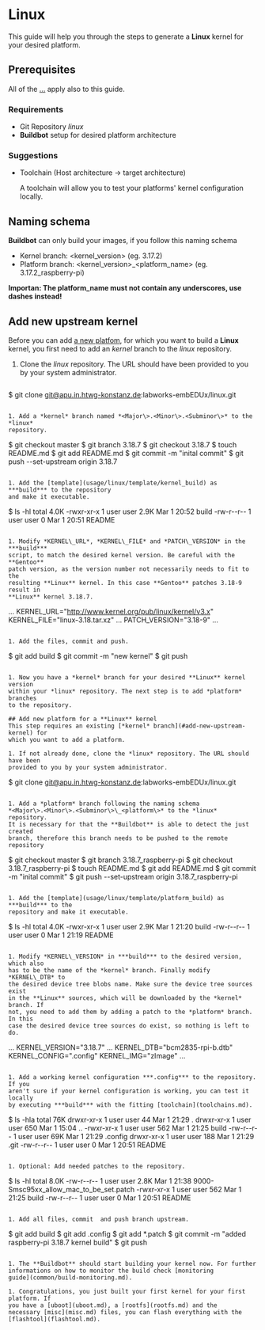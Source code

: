 # Linux
This guide will help you through the steps to generate a **Linux** kernel for
your desired platform.

## Prerequisites
All of the [...]() apply also to this guide.

### Requirements
* Git Repository *linux*
* **Buildbot** setup for desired platform architecture

### Suggestions
* Toolchain (Host architecture -> target architecture)

    A toolchain will allow you to test your platforms' kernel configuration
    locally.

## Naming schema
**Buildbot** can only build your images, if you follow this naming schema

* Kernel branch: \<kernel\_version> (eg. 3.17.2)
* Platform branch: \<kernel\_version>\_\<platform\_name\> (eg. 3.17.2_raspberry-pi)

**Importan: The platform\_name must not contain any underscores, use dashes
instead!**

## Add new upstream kernel
Before you can add [a new platfom](#add-new-platform-for-a-linux-kernel), for
which you want to build a **Linux** kernel, you first need to add an *kernel*
branch to the *linux* repository.

1. Clone the *linux* repository. The URL should have been provided to you by
   your system administrator.
   ```
$ git clone git@apu.in.htwg-konstanz.de:labworks-embEDUx/linux.git 
   ```

1. Add a *kernel* branch named *<Major\>.<Minor\>.<Subminor\>* to the *linux*
   repository. 
   ```
$ git checkout master
$ git branch 3.18.7
$ git checkout 3.18.7
$ touch README.md
$ git add README.md
$ git commit -m "inital commit"
$ git push --set-upstream origin 3.18.7
   ```

1. Add the [template](usage/linux/template/kernel_build) as ***build*** to the repository
   and make it executable.
   ```
$ ls -hl
total 4.0K
-rwxr-xr-x 1 user user 2.9K Mar  1 20:52 build
-rw-r--r-- 1 user user    0 Mar  1 20:51 README
   ```

1. Modify *KERNEL\_URL*, *KERNEL\_FILE* and *PATCH\_VERSION* in the ***build***
   script, to match the desired kernel version. Be careful with the **Gentoo**
   patch version, as the version number not necessarily needs to fit to the
   resulting **Linux** kernel. In this case **Gentoo** patches 3.18-9 result in
   **Linux** kernel 3.18.7.
   ```
...
KERNEL_URL="http://www.kernel.org/pub/linux/kernel/v3.x"
KERNEL_FILE="linux-3.18.tar.xz"
...
PATCH_VERSION="3.18-9"
...
   ```

1. Add the files, commit and push. 
   ```
$ git add build
$ git commit -m "new kernel"
$ git push 
   ```

1. Now you have a *kernel* branch for your desired **Linux** kernel version
   within your *linux* repository. The next step is to add *platform* branches
   to the repository.

## Add new platform for a **Linux** kernel
This step requires an existing [*kernel* branch](#add-new-upstream-kernel) for
which you want to add a platform.

1. If not already done, clone the *linux* repository. The URL should have been
   provided to you by your system administrator. 
   ```
$ git clone git@apu.in.htwg-konstanz.de:labworks-embEDUx/linux.git
   ```

1. Add a *platform* branch following the naming schema
   *<Major\>.<Minor\>.<Subminor\>\_<platform\>* to the *linux* repository.
   It is necessary for that the **Buildbot** is able to detect the just created
   branch, therefore this branch needs to be pushed to the remote repository
   ```
$ git checkout master
$ git branch 3.18.7_raspberry-pi
$ git checkout 3.18.7_raspberry-pi
$ touch README.md
$ git add README.md
$ git commit -m "inital commit"
$ git push --set-upstream origin 3.18.7_raspberry-pi
   ```

1. Add the [template](usage/linux/template/platform_build) as ***build*** to the
   repository and make it executable. 
   ```
$ ls -hl
total 4.0K
-rwxr-xr-x 1 user user 2.9K Mar  1 21:20 build
-rw-r--r-- 1 user user    0 Mar  1 21:19 README
   ```

1. Modify *KERNEL\_VERSION* in ***build*** to the desired version, which also
   has to be the name of the *kernel* branch. Finally modify *KERNEL\_DTB* to
   the desired device tree blobs name. Make sure the device tree sources exist
   in the **Linux** sources, which will be downloaded by the *kernel* branch. If
   not, you need to add them by adding a patch to the *platform* branch. In this
   case the desired device tree sources do exist, so nothing is left to do.
   ```
...
KERNEL_VERSION="3.18.7"
...
KERNEL_DTB="bcm2835-rpi-b.dtb"
KERNEL_CONFIG=".config"
KERNEL_IMG="zImage"
...
   ```

1. Add a working kernel configuration ***.config*** to the repository. If you
   aren't sure if your kernel configuration is working, you can test it locally
   by executing ***build*** with the fitting [toolchain](toolchains.md).
   ```
$ ls -hla
total 76K
drwxr-xr-x 1 user user  44 Mar  1 21:29 .
drwxr-xr-x 1 user user 650 Mar  1 15:04 ..
-rwxr-xr-x 1 user user 562 Mar  1 21:25 build
-rw-r--r-- 1 user user 69K Mar  1 21:29 .config
drwxr-xr-x 1 user user 188 Mar  1 21:29 .git
-rw-r--r-- 1 user user   0 Mar  1 20:51 README 
   ```

1. Optional: Add needed patches to the repository.
   ```
$ ls -hl
total 8.0K
-rw-r--r-- 1 user user 2.8K Mar  1 21:38 9000-Smsc95xx_allow_mac_to_be_set.patch
-rwxr-xr-x 1 user user  562 Mar  1 21:25 build
-rw-r--r-- 1 user user    0 Mar  1 20:51 README
   ```

1. Add all files, commit  and push branch upstream.
   ```
$ git add build
$ git add .config
$ git add *.patch
$ git commit -m "added raspberry-pi 3.18.7 kernel build"
$ git push
   ```

1. The **Buildbot** should start building your kernel now. For further
   informations on how to monitor the build check [monitoring
   guide](common/build-monitoring.md).

1. Congratulations, you just built your first kernel for your first platform. If
   you have a [uboot](uboot.md), a [rootfs](rootfs.md) and the
   necessary [misc](misc.md) files, you can flash everything with the
   [flashtool](flashtool.md).

